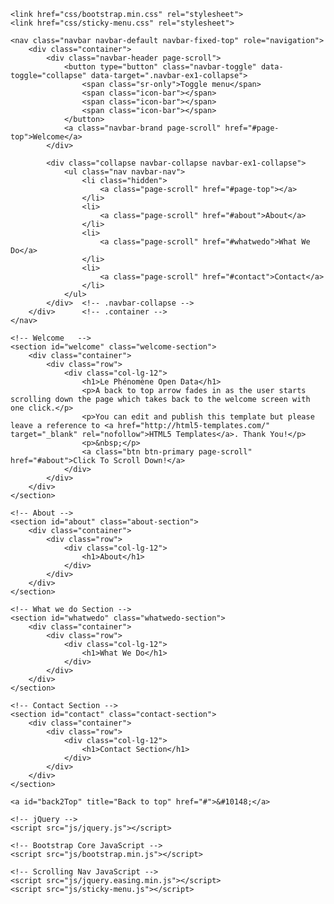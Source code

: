 <!doctype html>
<html lang="fr" class="no-js">
<head>
    <meta charset="utf-8">
    <meta http-equiv="x-ua-compatible" content="ie=edge">
    <meta name="viewport" content="width=device-width, initial-scale=1">
    <link rel="canonical" href="http://html5-templates.com/" />
    <title>Bootstrap Template With Sticky Menu</title>
    <meta name="description" content="Simplified Bootstrap template with sticky menu">
	
    <link href="css/bootstrap.min.css" rel="stylesheet">
    <link href="css/sticky-menu.css" rel="stylesheet">


</head>

<body id="page-top" data-spy="scroll" data-target=".navbar-fixed-top">

    <nav class="navbar navbar-default navbar-fixed-top" role="navigation">
        <div class="container">
            <div class="navbar-header page-scroll">
                <button type="button" class="navbar-toggle" data-toggle="collapse" data-target=".navbar-ex1-collapse">
                    <span class="sr-only">Toggle menu</span>
                    <span class="icon-bar"></span>
                    <span class="icon-bar"></span>
                    <span class="icon-bar"></span>
                </button>
                <a class="navbar-brand page-scroll" href="#page-top">Welcome</a>
            </div>

            <div class="collapse navbar-collapse navbar-ex1-collapse">
                <ul class="nav navbar-nav">
                    <li class="hidden">
                        <a class="page-scroll" href="#page-top"></a>
                    </li>
                    <li>
                        <a class="page-scroll" href="#about">About</a>
                    </li>
                    <li>
                        <a class="page-scroll" href="#whatwedo">What We Do</a>
                    </li>
                    <li>
                        <a class="page-scroll" href="#contact">Contact</a>
                    </li>
                </ul>
            </div>	<!-- .navbar-collapse -->
        </div>		<!-- .container -->
    </nav>

    <!-- Welcome   -->
    <section id="welcome" class="welcome-section">
        <div class="container">
            <div class="row">
                <div class="col-lg-12">
                    <h1>Le Phénomène Open Data</h1>
					<p>A back to top arrow fades in as the user starts scrolling down the page which takes back to the welcome screen with one click.</p>
					<p>You can edit and publish this template but please leave a reference to <a href="http://html5-templates.com/" target="_blank" rel="nofollow">HTML5 Templates</a>. Thank You!</p>
					<p>&nbsp;</p>
                    <a class="btn btn-primary page-scroll" href="#about">Click To Scroll Down!</a>
                </div>
            </div>
        </div>
    </section>

    <!-- About -->
    <section id="about" class="about-section">
        <div class="container">
            <div class="row">
                <div class="col-lg-12">
                    <h1>About</h1>
                </div>
            </div>
        </div>
    </section>

    <!-- What we do Section -->
    <section id="whatwedo" class="whatwedo-section">
        <div class="container">
            <div class="row">
                <div class="col-lg-12">
                    <h1>What We Do</h1>
                </div>
            </div>
        </div>
    </section>

    <!-- Contact Section -->
    <section id="contact" class="contact-section">
        <div class="container">
            <div class="row">
                <div class="col-lg-12">
                    <h1>Contact Section</h1>
                </div>
            </div>
        </div>
    </section>
	
	<a id="back2Top" title="Back to top" href="#">&#10148;</a>
	
    <!-- jQuery -->
    <script src="js/jquery.js"></script>

    <!-- Bootstrap Core JavaScript -->
    <script src="js/bootstrap.min.js"></script>

    <!-- Scrolling Nav JavaScript -->
    <script src="js/jquery.easing.min.js"></script>
    <script src="js/sticky-menu.js"></script>

</body>

</html>
